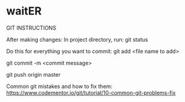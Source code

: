 # waitER

GIT INSTRUCTIONS

After making changes:
In project directory, run: 
git status

Do this for everything you want to commit:
git add \<file name to add>

git commit -m \<commit message>

git push origin master

Common git mistakes and how to fix them:
https://www.codementor.io/git/tutorial/10-common-git-problems-fix
